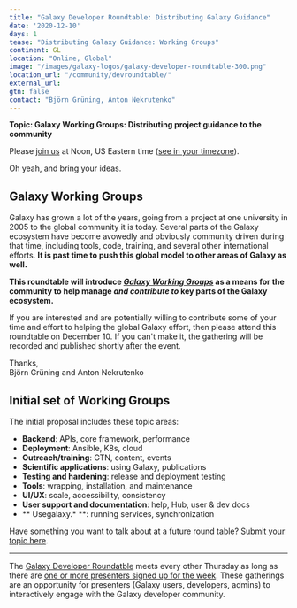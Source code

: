 ```yaml
---
title: "Galaxy Developer Roundtable: Distributing Galaxy Guidance"
date: '2020-12-10'
days: 1
tease: "Distributing Galaxy Guidance: Working Groups"
continent: GL
location: "Online, Global"
image: "/images/galaxy-logos/galaxy-developer-roundtable-300.png"
location_url: "/community/devroundtable/"
external_url:
gtn: false
contact: "Björn Grüning, Anton Nekrutenko"
---
```


**Topic: Galaxy Working Groups: Distributing project guidance to the community**

Please [join us](https://psu.zoom.us/j/92752763386) at Noon, US Eastern time ([see in your timezone](https://www.timeanddate.com/worldclock/fixedtime.html?msg=Galaxy+Developer+Roundtable&iso=20201210T12&p1=179&ah=1)).

Oh yeah, and bring your ideas.

## Galaxy Working Groups

Galaxy has grown a lot of the years, going from a project at one university in 2005 to the global community it is today. Several parts of the Galaxy ecosystem have become avowedly and obviously community driven during that time, including tools, code, training, and several other international efforts.  **It is past time to push this global model to other areas of Galaxy as well.**

**This roundtable will introduce *[Galaxy Working Groups](/src/community/wg/index.md)* as a means for the community to help manage *and contribute to* key parts of the Galaxy ecosystem.**

If you are interested and are potentially willing to contribute some of your time and effort to helping the global Galaxy effort, then please attend this roundtable on December 10.  If you can't make it, the gathering will be recorded and published shortly after the event.

Thanks,<br />
Björn Grüning and Anton Nekrutenko


## Initial set of Working Groups

The initial proposal includes these topic areas:

* **Backend**: APIs, core framework, performance
* **Deployment**: Ansible, K8s, cloud
* **Outreach/training**: GTN, content, events
* **Scientific applications**: using Galaxy, publications
* **Testing and hardening**: release and deployment testing
* **Tools**: wrapping, installation, and maintenance
* **UI/UX**: scale, accessibility, consistency
* **User support and documentation**: help, Hub, user & dev docs
* ** Usegalaxy.* **: running services, synchronization





Have something you want to talk about at a future round table? [Submit your topic here](https://bit.ly/gxdevroundtablepresent).

---

The [Galaxy Developer Roundatble](/src/community/devroundtable/index.md) meets every other Thursday as long as there are [one or more presenters signed up for the week](https://bit.ly/gxdevroundtablepresent).  These gatherings are an opportunity for presenters (Galaxy users, developers, admins) to interactively engage with the Galaxy developer community. 
